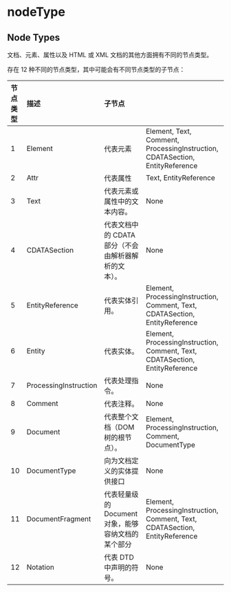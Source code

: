 # nodeType

## Node Types

文档、元素、属性以及 HTML 或 XML 文档的其他方面拥有不同的节点类型。

存在 12 种不同的节点类型，其中可能会有不同节点类型的子节点：

| 节点类型 | 描述                  | 子节点                                              |                                                              |
| :------- | :-------------------- | :-------------------------------------------------- | ------------------------------------------------------------ |
| 1        | Element               | 代表元素                                            | Element, Text, Comment, ProcessingInstruction, CDATASection, EntityReference |
| 2        | Attr                  | 代表属性                                            | Text, EntityReference                                        |
| 3        | Text                  | 代表元素或属性中的文本内容。                        | None                                                         |
| 4        | CDATASection          | 代表文档中的 CDATA 部分（不会由解析器解析的文本）。 | None                                                         |
| 5        | EntityReference       | 代表实体引用。                                      | Element, ProcessingInstruction, Comment, Text, CDATASection, EntityReference |
| 6        | Entity                | 代表实体。                                          | Element, ProcessingInstruction, Comment, Text, CDATASection, EntityReference |
| 7        | ProcessingInstruction | 代表处理指令。                                      | None                                                         |
| 8        | Comment               | 代表注释。                                          | None                                                         |
| 9        | Document              | 代表整个文档（DOM 树的根节点）。                    | Element, ProcessingInstruction, Comment, DocumentType        |
| 10       | DocumentType          | 向为文档定义的实体提供接口                          | None                                                         |
| 11       | DocumentFragment      | 代表轻量级的 Document 对象，能够容纳文档的某个部分  | Element, ProcessingInstruction, Comment, Text, CDATASection, EntityReference |
| 12       | Notation              | 代表 DTD 中声明的符号。                             | None                                                         |
